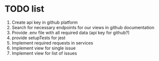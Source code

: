 # TODO list
1. Create api key in github platform
2. Search for necessary endpoints for our views in github documentation
3. Provide .env file with all required data (api key for github?)
4. provide setupTests for jest
5. Implement required requests in services
6. Implement view for single issue
7. Implement view for list of issues

